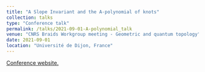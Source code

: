 ```yaml
---
title: "A Slope Invariant and the A-polynomial of knots"
collection: talks
type: "Conference talk"
permalink: /talks/2021-09-01-A-polynomial_talk
venue: "CNRS Braids Workgroup meeting - Geometric and quantum topology"
date: 2021-09-01
location: "Université de Dijon, France"
---
```

[Conference website.](https://detcherry.perso.math.cnrs.fr/GDR_Dijon_fr.html)
